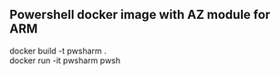 ## Powershell docker image with AZ module for ARM
docker build -t pwsharm . <br>
docker run -it pwsharm pwsh <br>
